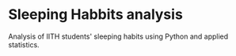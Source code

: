 # Sleeping Habbits analysis
Analysis of IITH students' sleeping habits using Python and applied statistics.
